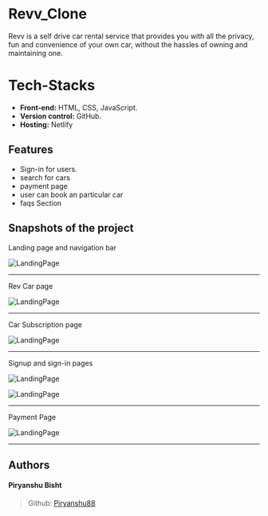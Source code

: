 # Revv_Clone

Revv is a self drive car rental service that provides you with all the privacy, fun and convenience of your own car, without the hassles of owning and maintaining one.

# Tech-Stacks

- **Front-end:** HTML, CSS, JavaScript.
- **Version control:** GitHub.
- **Hosting:** Netlify

## Features

- Sign-in for users.
- search for cars
- payment page
- user can book an particular car
- faqs Section

## Snapshots of the project

Landing page and navigation bar

![LandingPage](/Revv_Clone/readmeImg/Home.png)

---

Rev Car page

![LandingPage](/Revv_Clone/readmeImg/car.png)

---

Car Subscription page

![LandingPage](/Revv_Clone/readmeImg/Sub.png)

---

Signup and sign-in pages

![LandingPage](/Revv_Clone/readmeImg/Signin.png)

![LandingPage](/Revv_Clone/readmeImg/Signup.png)

---

Payment Page

![LandingPage](/Revv_Clone/readmeImg/pay.png)

---

## Authors

#### Piryanshu Bisht

> Github: [Piryanshu88](https://github.com/Piryanshu88)
